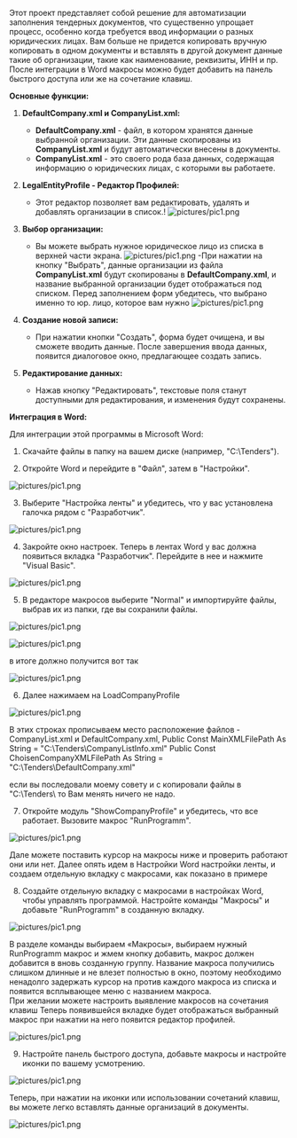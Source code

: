 Этот проект представляет собой решение для автоматизации заполнения тендерных документов, что существенно упрощает процесс, особенно когда требуется ввод информации о разных юридических лицах. Вам больше не придется копировать вручную копировать в одном документы и вставлять в другой документ данные такие об организации, такие как наименование, реквизиты, ИНН и пр. После интеграции в Word макросы можно будет добавить на панель быстрого доступа или же на сочетание клавиш. 

**Основные функции:**

1. **DefaultCompany.xml и CompanyList.xml:** 
   - **DefaultCompany.xml** - файл, в котором хранятся данные выбранной организации. Эти данные скопированы из **CompanyList.xml** и будут автоматически внесены в документы.
   - **CompanyList.xml** - это своего рода база данных, содержащая информацию о юридических лицах, с которыми вы работаете.

2. **LegalEntityProfile - Редактор Профилей:**
   - Этот редактор позволяет вам редактировать, удалять и добавлять организации в список.!
![pictures/pic1.png](https://github.com/mihan2007/FillDocument/blob/main/pictures/pic1.png)
3. **Выбор организации:**
   - Вы можете выбрать нужное юридическое лицо из списка в верхней части экрана.
   ![pictures/pic1.png](https://github.com/mihan2007/FillDocument/blob/main/pictures/pic2.png)
   -При нажатии на кнопку "Выбрать", данные организации из файла **CompanyList.xml** будут скопированы в **DefaultCompany.xml**, и название выбранной организации будет отображаться под списком. Перед заполнением форм убедитесь, что       выбрано именно то юр. лицо, которое вам нужно
![pictures/pic1.png](https://github.com/mihan2007/FillDocument/blob/main/pictures/pic3.png)
4. **Создание новой записи:**
   - При нажатии кнопки "Создать", форма будет очищена, и вы сможете вводить данные. После завершения ввода данных, появится диалоговое окно, предлагающее создать запись.

5. **Редактирование данных:**
   - Нажав кнопку "Редактировать", текстовые поля станут доступными для редактирования, и изменения будут сохранены.

**Интеграция в Word:**

Для интеграции этой программы в Microsoft Word:

1. Скачайте файлы в папку на вашем диске (например, "C:\Tenders\").

2. Откройте Word и перейдите в "Файл", затем в "Настройки".

![pictures/pic1.png](https://github.com/mihan2007/FillDocument/blob/main/pictures/pic5.png)

3. Выберите "Настройка ленты" и убедитесь, что у вас установлена галочка рядом с "Разработчик".

![pictures/pic1.png](https://github.com/mihan2007/FillDocument/blob/main/pictures/pic6.png)

4. Закройте окно настроек. Теперь в лентах Word у вас должна появиться вкладка "Разработчик". Перейдите в нее и нажмите "Visual Basic".

![pictures/pic1.png](https://github.com/mihan2007/FillDocument/blob/main/pictures/pic7.png)

5. В редакторе макросов выберите "Normal" и импортируйте файлы, выбрав их из папки, где вы сохранили файлы.

![pictures/pic1.png](https://github.com/mihan2007/FillDocument/blob/main/pictures/pic8.png)

![pictures/pic1.png](https://github.com/mihan2007/FillDocument/blob/main/pictures/pic9.png)

в итоге должно получится вот так 

![pictures/pic1.png](https://github.com/mihan2007/FillDocument/blob/main/pictures/pic10.png)

6. Далее нажимаем на LoadCompanyProfile

![pictures/pic1.png](https://github.com/mihan2007/FillDocument/blob/main/pictures/pic11.png)

В этих строках прописываем место расположение  файлов -  CompanyList.xml и  DefaultCompany.xml, 
Public Const MainXMLFilePath As String = "C:\Tenders\CompanyListInfo.xml"
Public Const ChoisenCompanyXMLFilePath As String = "C:\Tenders\DefaultCompany.xml"

если вы последовали моему совету и с копировали файлы в "C:\Tenders\ то Вам менять ничего не надо. 

7. Откройте модуль "ShowCompanyProfile" и убедитесь, что все работает. Вызовите макрос "RunProgramm".

![pictures/pic1.png](https://github.com/mihan2007/FillDocument/blob/main/pictures/pic12.png)

Дале можете поставить курсор на макросы ниже и проверить работают они или нет. Далее опять идем в Настройки Word настройки ленты, и создаем отдельную вкладку с макросами, как показано в примере 

8. Создайте отдельную вкладку с макросами в настройках Word, чтобы управлять программой. Настройте команды "Макросы" и добавьте "RunProgramm" в созданную вкладку.

![pictures/pic1.png](https://github.com/mihan2007/FillDocument/blob/main/pictures/pic13.png)

В разделе команды выбираем «Макросы», выбираем нужный RunProgramm  макрос и жмем кнопку добавить, макрос  должен добавится в вновь созданную группу. Название макроса получились слишком длинные и не влезет полностью в окно, поэтому необходимо ненадолго задержать курсор на против каждого макроса из списка и появится всплывающее меню  с названием макроса.  
При желании можете настроить выявление макросов на сочетания клавиш
Теперь появившейся вкладке будет отображаться выбранный макрос при нажатии на него появится редактор профилей.

![pictures/pic1.png](https://github.com/mihan2007/FillDocument/blob/main/pictures/pic14.png)

9. Настройте панель быстрого доступа, добавьте макросы и настройте иконки по вашему усмотрению.

![pictures/pic1.png](https://github.com/mihan2007/FillDocument/blob/main/pictures/pic15.png)

Теперь, при нажатии на иконки или использовании сочетаний клавиш, вы можете легко вставлять данные организаций в документы.

![pictures/pic1.png](https://github.com/mihan2007/FillDocument/blob/main/pictures/pic16.png)
